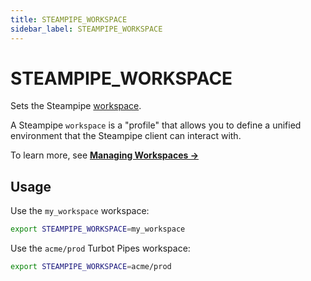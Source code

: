 ```yaml
---
title: STEAMPIPE_WORKSPACE
sidebar_label: STEAMPIPE_WORKSPACE
---
```



# STEAMPIPE_WORKSPACE

Sets the Steampipe [workspace](/docs/reference/config-files/workspace). 

A Steampipe `workspace` is a "profile" that allows you to define a unified environment that the Steampipe client can interact with. 

To learn more, see **[Managing Workspaces →](/docs/managing/workspaces)**



## Usage 
Use the `my_workspace` workspace:
```bash
export STEAMPIPE_WORKSPACE=my_workspace
```

Use the `acme/prod` Turbot Pipes workspace:
```bash
export STEAMPIPE_WORKSPACE=acme/prod
```